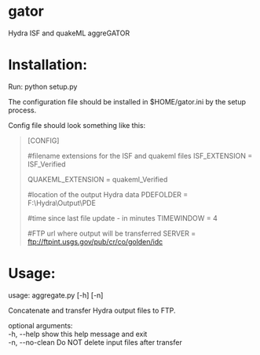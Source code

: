 gator
=====

Hydra ISF and quakeML aggreGATOR

Installation:
=====
Run: python setup.py

The configuration file should be installed in $HOME/gator.ini by the setup process.

Config file should look something like this:

>[CONFIG]
>
>\#filename extensions for the ISF and quakeml files
>ISF_EXTENSION = ISF_Verified
>
>QUAKEML_EXTENSION = quakeml_Verified
>
>\#location of the output Hydra data
>PDEFOLDER = F:\Hydra\Output\PDE
>
>\#time since last file update - in minutes
>TIMEWINDOW = 4
>
>\#FTP url where output will be transferred
>SERVER = ftp://ftpint.usgs.gov/pub/cr/co/golden/idc

Usage:
=====
usage: aggregate.py [-h] [-n]

Concatenate and transfer Hydra output files to FTP.

optional arguments:<br/>
  -h, --help      show this help message and exit<br/>
  -n, --no-clean  Do NOT delete input files after transfer
